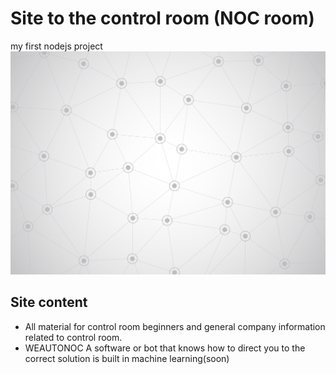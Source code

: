 # Site to the control room (NOC room)
my first nodejs project 
![Alt text](scripts\pic\8245.png?raw=true "Title")
## Site content
- All material for control room beginners and general company information related to control room.
- WEAUTONOC A software or bot that knows how to direct you to the correct solution is built in machine learning(soon)